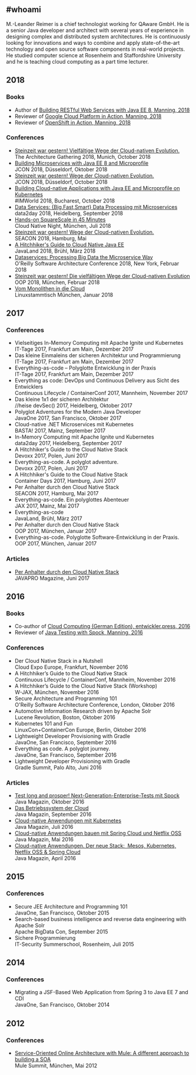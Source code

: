 ## #whoami

M.-Leander Reimer is a chief technologist working for QAware GmbH. He is a senior Java developer and architect with several years of experience in designing complex and distributed system architectures. He is continuously looking for innovations and ways to combine and apply state-of-the-art technology and open source software components in real-world projects. He studied computer science at Rosenheim and Staffordshire University and he is teaching cloud computing as a part time lecturer.

## 2018
### Books
- Author of [Building RESTful Web Services with Java EE 8, Manning, 2018](https://amzn.to/2ygWOIf)
- Reviewer of [Google Cloud Platform in Action, Manning, 2018](https://amzn.to/2OokLHF)
- Reviewer of [OpenShift in Action, Manning, 2018](https://amzn.to/2ONoGxl)

### Conferences
- [Steinzeit war gestern! Vielfältige Wege der Cloud-nativen Evolution.](https://speakerdeck.com/lreimer/steinzeit-war-gestern-vielfaltige-wege-der-cloud-nativen-evolution-number-tag2018)<br>
  The Architecture Gathering 2018, Munich, October 2018
- [Building Microservices with Java EE 8 and Microprofile](https://speakerdeck.com/lreimer/building-microservices-with-java-ee-8-and-microprofile)<br>
  JCON 2018, Düsseldorf, Oktober 2018  
- [Steinzeit war gestern! Wege der Cloud-nativen Evolution.](https://speakerdeck.com/lreimer/steinzeit-war-gestern-die-vielfaltigen-wege-der-cloud-nativen-evolution-number-jcon)<br>
  JCON 2018, Düsseldorf, October 2018
- [Building Cloud-native Applications with Java EE and Microprofile on Kubernetes](https://speakerdeck.com/lreimer/building-cloud-native-applications-with-java-ee-and-microprofile-on-kubernetes)<br>
  #IMWorld 2018, Bucharest, October 2018
- [Data Services: {Big,Fast,Smart} Data Processing mit Microservices](https://speakerdeck.com/lreimer/data-services-big-fast-smart-data-processing-mit-microservices)<br>
  data2day 2018, Heidelberg, September 2018
- [Hands-on SquareScale in 45 Minutes](https://github.com/lreimer/cloud-native-muc-sqsc-demo)<br>
  Cloud Native Night, München, Juli 2018
- [Steinzeit war gestern! Wege der Cloud-nativen Evolution.](https://speakerdeck.com/lreimer/steinzeit-war-gestern-vielfaltige-wege-der-cloud-nativen-evolution)<br>
  SEACON 2018, Hamburg, Mai
- [A Hitchhiker's Guide to Cloud Native Java EE](https://speakerdeck.com/lreimer/a-hitchhikers-guide-to-cloud-native-java-ee)<br>
  JavaLand 2018, Brühl, März 2018
- [Dataservices: Processing Big Data the Microservice Way](https://speakerdeck.com/lreimer/data-services-processing-big-data-the-microservice-way)<br>
  O'Reilly Software Architecture Conference 2018, New York, Februar 2018
- [Steinzeit war gestern! Die vielfältigen Wege der Cloud-nativen Evolution](https://speakerdeck.com/lreimer/steinzeit-war-gestern-die-vielfaltigen-wege-der-cloud-nativen-evolution)<br>
  OOP 2018, München, Februar 2018
- [Vom Monolithen in die Cloud](https://speakerdeck.com/lreimer/vom-monolithen-in-die-cloud)<br>
  Linuxstammtisch München, Januar 2018

## 2017
### Conferences
- Vielseitiges In-Memory Computing mit Apache Ignite und Kubernetes<br>
  IT-Tage 2017, Frankfurt am Main, Dezember 2017
- Das kleine Einmaleins der sicheren Architektur und Programmierung<br>
  IT-Tage 2017, Frankfurt am Main, Dezember 2017
- Everything-as-code – Polyglotte Entwicklung in der Praxis<br>
  IT-Tage 2017, Frankfurt am Main, Dezember 2017
- Everything as code: DevOps und Continuous Delivery aus Sicht des Entwicklers<br>
  Continuous Lifecycle / ContainerConf 2017, Mannheim, November 2017
- Das kleine 1x1 der sicheren Architektur<br>
  //heise devSec() 2017, Heidelberg, Oktober 2017
- Polyglot Adventures for the Modern Java Developer<br>
  JavaOne 2017, San Francisco, Oktober 2017
- Cloud-native .NET Microservices mit Kubernetes<br>
  BASTA! 2017, Mainz, September 2017
- In-Memory Computing mit Apache Ignite und Kubernetes<br>
  data2day 2017, Heidelberg, September 2017
- A Hitchhiker's Guide to the Cloud Native Stack<br>
  Devoxx 2017, Polen, Juni 2017
- Everything-as-code. A polyglot adventure.<br>
  Devoxx 2017, Polen, Juni 2017
- A Hitchhiker's Guide to the Cloud Native Stack<br>
  Container Days 2017, Hamburg, Juni 2017
- Per Anhalter durch den Cloud Native Stack<br>
  SEACON 2017, Hamburg, Mai 2017
- Everything-as-code. Ein polyglottes Abenteuer<br>
  JAX 2017, Mainz, Mai 2017
- Everything-as-code<br>
  JavaLand, Brühl, März 2017
- Per Anhalter durch den Cloud Native Stack<br>
  OOP 2017, München, Januar 2017
- Everything-as-code. Polyglotte Software-Entwicklung in der Praxis.<br>
  OOP 2017, München, Januar 2017

### Articles
- [Per Anhalter durch den Cloud Native Stack](https://magazin.java-pro.de/)<br>
JAVAPRO Magazine, Juni 2017

## 2016
### Books

- Co-author of [Cloud Computing (German Edition), entwickler.press, 2016](https://amzn.to/2QJU8tp)
- Reviewer of [Java Testing with Spock, Manning, 2016](https://amzn.to/2QIApdS)

### Conferences
- Der Cloud Native Stack in a Nutshell<br>
  Cloud Expo Europe, Frankfurt, November 2016
- A Hitchhiker’s Guide to the Cloud Native Stack<br>
  Continuous Lifecycle / ContainerConf, Mannheim, November 2016
- A Hitchhiker’s Guide to the Cloud Native Stack (Workshop)<br>
  W-JAX, München, November 2016
- Secure Architecture and Programming 101<br>
  O'Reilly Software Architecture Conference, London, Oktober 2016
- Automotive Information Research driven by Apache Solr<br>
  Lucene Revolution, Boston, Oktober 2016
- Kubernetes 101 and Fun<br>
  LinuxCon+ContainerCon Europe, Berlin, Oktober 2016
- Lightweight Developer Provisioning with Gradle<br>
  JavaOne, San Francisco, September 2016
- Everything as code. A polyglot journey.<br>
  JavaOne, San Francisco, September 2016
- Lightweight Developer Provisioning with Gradle<br>
  Gradle Summit, Palo Alto, Juni 2016

### Articles
- [Test long and prosper! Next-Generation-Enterprise-Tests mit Spock](https://www.qaware.de/fileadmin/user_upload/Sonderdruck_JM11_16_QAware_Reimer_37713_monitor_v2.pdf)<br>
  Java Magazin, Oktober 2016
- [Das Betriebssystem der Cloud](http://www.qaware.de/news/cloud-native-betriebssystem/)<br>
  Java Magazin, September 2016
- [Cloud-native Anwendungen mit Kubernetes](http://www.qaware.de/news/newsdetail/cloud-native-kubernetes/)<br>
  Java Magazin, Juli 2016
- [Cloud-native Anwendungen bauen mit Spring Cloud und Netflix OSS](http://www.qaware.de/news/newsdetail/spring-cloud/)<br>
  Java Magazin, Mai 2016
- [Cloud-native Anwendungen. Der neue Stack: ‎ Mesos, Kubernetes, Netflix OSS & Spring Cloud](http://www.qaware.de/news/newsdetail/neues-zum-cloud-native-stack/)<br>
  Java Magazin, April 2016

## 2015
### Conferences

- Secure JEE Architecture and Programming 101<br>
  JavaOne, San Francisco, Oktober 2015
- Search-based business intelligence and reverse data engineering with Apache Solr<br>
  Apache BigData Con, September 2015
- Sichere Programmierung<br>
  IT-Security Summerschool, Rosenheim, Juli 2015

## 2014
### Conferences

- Migrating a JSF-Based Web Application from Spring 3 to Java EE 7 and CDI<br>
  JavaOne, San Francisco, Oktober 2014

## 2012
### Conferences

- [Service-Oriented Online Architecture with Mule: A different approach to building a SOA](https://speakerdeck.com/lreimer/service-oriented-online-architecture-with-mule-esb)<br>
  Mule Summit, München, Mai 2012
